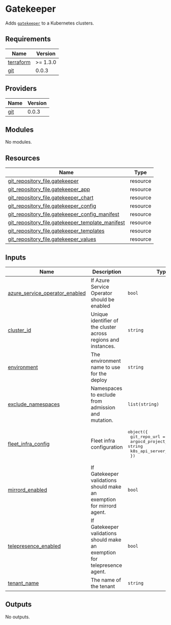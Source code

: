# Gatekeeper

Adds [`gatekeeper`](https://github.com/open-policy-agent/gatekeeper) to a Kubernetes clusters.

## Requirements

| Name | Version |
|------|---------|
| <a name="requirement_terraform"></a> [terraform](#requirement\_terraform) | >= 1.3.0 |
| <a name="requirement_git"></a> [git](#requirement\_git) | 0.0.3 |

## Providers

| Name | Version |
|------|---------|
| <a name="provider_git"></a> [git](#provider\_git) | 0.0.3 |

## Modules

No modules.

## Resources

| Name | Type |
|------|------|
| [git_repository_file.gatekeeper](https://registry.terraform.io/providers/xenitab/git/0.0.3/docs/resources/repository_file) | resource |
| [git_repository_file.gatekeeper_app](https://registry.terraform.io/providers/xenitab/git/0.0.3/docs/resources/repository_file) | resource |
| [git_repository_file.gatekeeper_chart](https://registry.terraform.io/providers/xenitab/git/0.0.3/docs/resources/repository_file) | resource |
| [git_repository_file.gatekeeper_config](https://registry.terraform.io/providers/xenitab/git/0.0.3/docs/resources/repository_file) | resource |
| [git_repository_file.gatekeeper_config_manifest](https://registry.terraform.io/providers/xenitab/git/0.0.3/docs/resources/repository_file) | resource |
| [git_repository_file.gatekeeper_template_manifest](https://registry.terraform.io/providers/xenitab/git/0.0.3/docs/resources/repository_file) | resource |
| [git_repository_file.gatekeeper_templates](https://registry.terraform.io/providers/xenitab/git/0.0.3/docs/resources/repository_file) | resource |
| [git_repository_file.gatekeeper_values](https://registry.terraform.io/providers/xenitab/git/0.0.3/docs/resources/repository_file) | resource |

## Inputs

| Name | Description | Type | Default | Required |
|------|-------------|------|---------|:--------:|
| <a name="input_azure_service_operator_enabled"></a> [azure\_service\_operator\_enabled](#input\_azure\_service\_operator\_enabled) | If Azure Service Operator should be enabled | `bool` | `false` | no |
| <a name="input_cluster_id"></a> [cluster\_id](#input\_cluster\_id) | Unique identifier of the cluster across regions and instances. | `string` | n/a | yes |
| <a name="input_environment"></a> [environment](#input\_environment) | The environment name to use for the deploy | `string` | n/a | yes |
| <a name="input_exclude_namespaces"></a> [exclude\_namespaces](#input\_exclude\_namespaces) | Namespaces to exclude from admission and mutation. | `list(string)` | n/a | yes |
| <a name="input_fleet_infra_config"></a> [fleet\_infra\_config](#input\_fleet\_infra\_config) | Fleet infra configuration | <pre>object({<br/>    git_repo_url        = string<br/>    argocd_project_name = string<br/>    k8s_api_server_url  = string<br/>  })</pre> | n/a | yes |
| <a name="input_mirrord_enabled"></a> [mirrord\_enabled](#input\_mirrord\_enabled) | If Gatekeeper validations should make an exemption for mirrord agent. | `bool` | `false` | no |
| <a name="input_telepresence_enabled"></a> [telepresence\_enabled](#input\_telepresence\_enabled) | If Gatekeeper validations should make an exemption for telepresence agent. | `bool` | `false` | no |
| <a name="input_tenant_name"></a> [tenant\_name](#input\_tenant\_name) | The name of the tenant | `string` | n/a | yes |

## Outputs

No outputs.
